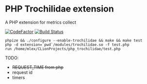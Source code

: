 # PHP Trochilidae extension
A PHP extension for metrics collect

[![CodeFactor](https://www.codefactor.io/repository/github/xmlex/php_trochilidae/badge/main)](https://www.codefactor.io/repository/github/xmlex/php_trochilidae/overview/main)
[![Build Status](https://app.travis-ci.com/xMlex/php_trochilidae.svg?branch=main)](https://app.travis-ci.com/xMlex/php_trochilidae)

```
phpize && ./configure --enable-trochilidae && make && make test
php -d extension=`pwd`/modules/trochilidae.so -f test.php
run /home/mlex/CLionProjects/php_trochilidae/test.php
```

TODO:
- ~~REQUEST_TIME from php~~
- request id
- timers



